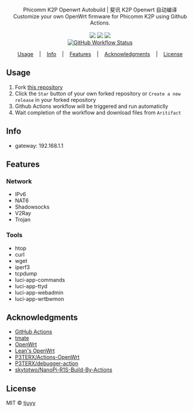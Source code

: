 <p align=center>
  <br>
  <span>Phicomm K2P Openwrt Autobuild | 斐讯 K2P Openwrt 自动编译</span>
  <br>
  <span>Customize your own OpenWrt firmware for Phicomm K2P using Github Actions.</span>
  <br>
  <br>
  <a target="_blank" href="LICENSE" title="License: MIT"><img src="https://img.shields.io/github/license/mashape/apistatus.svg?style=flat-square&label=LICENSE"></a>
  <a target="_blank" href="https://github.com/tjuyy/Phicomm-K2P-Openwrt-Autobuild/stargazers" title="Stars"><img src="https://img.shields.io/github/stars/tjuyy/Phicomm-K2P-Openwrt-Autobuild.svg?style=flat-square&label=Stars"></a>
  <a target="_blank" href="https://github.com/tjuyy/Phicomm-K2P-Openwrt-Autobuild/fork" title="Forks"><img src="https://img.shields.io/github/forks/tjuyy/Phicomm-K2P-Openwrt-Autobuild.svg?style=flat-square&label=Forks"></a>
  <br>
  <a target="_blank" href="https://github.com/tjuyy/Phicomm-K2P-Openwrt-Autobuild/actions" title="GitHub Actions Workflow Status"><img alt="GitHub Workflow Status" src="https://img.shields.io/github/workflow/status/tjuyy/Phicomm-K2P-Openwrt-Autobuild/Build%20OpenWrt%20for%20K2P?style=for-the-badge"></a>
</p>

<p align="center">
  <a href="#usage">Usage</a>
  &nbsp;&nbsp;&nbsp;|&nbsp;&nbsp;&nbsp;
  <a href="#info">Info</a>
  &nbsp;&nbsp;&nbsp;|&nbsp;&nbsp;&nbsp;
  <a href="#features">Features</a>
  &nbsp;&nbsp;&nbsp;|&nbsp;&nbsp;&nbsp;
  <a href="#acknowledgments">Acknowledgments</a>
  &nbsp;&nbsp;&nbsp;|&nbsp;&nbsp;&nbsp;
  <a href="#license">License</a>
</p>


## Usage

1. Fork [this repository](https://github.com/tjuyy/Phicomm-K2P-Openwrt-Autobuild)
2. Click the `Star` button of your own forked repository or `Create a new release` in your forked repository 
3. Github Actions workflow will be triggered and run automaticlly
4. Wait completion of the workflow and download files from `Aritifact`

## Info

- gateway: 192.168.1.1

## Features

### Network
- IPv6
- NAT6
- Shadowsocks
- V2Ray
- Trojan

### Tools
- htop
- curl
- wget
- iperf3
- tcpdump
- luci-app-commands
- luci-app-ttyd
- luci-app-webadmin
- luci-app-wrtbwmon

## Acknowledgments

- [GitHub Actions](https://github.com/features/actions)
- [tmate](https://github.com/tmate-io/tmate)
- [OpenWrt](https://github.com/openwrt/openwrt)
- [Lean's OpenWrt](https://github.com/coolsnowwolf/lede)
- [P3TERX/Actions-OpenWrt](https://github.com/P3TERX/Actions-OpenWrt)
- [P3TERX/debugger-action](https://github.com/P3TERX/debugger-action)
- [skytotwo/NanoPi-R1S-Build-By-Actions](https://github.com/skytotwo/NanoPi-R1S-Build-By-Actions)

## License

MIT © [tjuyy](https://github.com/tjuyy)

